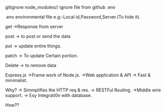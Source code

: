 gitignore
node_modules// ignore file from github .env

.env
environmental file e.g:-Local id,Password,Server.(To hide it).

get
->Response from server

post
-> to post or send the data

put
-> update entire things.

patch
-> To update Certain portion.

Delete
-> to remove data

Express.js
->Frame work of Node.js. ->Web application & API -> Fast & minimalist.

Why?
-> Simmplifies the HTTP req & res. -> RESTFul Routing. ->Middle wire support. -> Esy Integrati0n with database.

How??